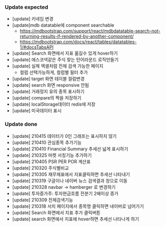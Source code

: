 ### Update expected
- [update] 키네임 변경
- [update]mdb datatable에 component searchable
   - https://mdbootstrap.com/support/react/mdbdatatable-search-not-returning-results-if-rendered-by-another-component/
   - https://mdbootstrap.com/docs/react/tables/datatables-1/#docsTabsAPI
- [update] Search 화면에서 지표 옮길수 있게 hover하기
- [update] 에스코넥같은 주식 찾는 턴어라운드 로직만들기
- [update] 실제 엑셀처럼 전체 검색 가능한 페이지
   - 컬럼 선택가능하게, 컬럼별 필터 추가
- [update] target 화면 테이블 컬럼변경
- [update] search 화면 responsive 안됨
- [update] 거래정지 유의 종목 표시하기
- [update] compare의 짝을 저장하기
- [update] localStorage데이터 redis에 저장
- [update] 미국데이터 표시

### Update done
- [update] 210415 데이터가 0인 그래프는 표시하지 않기
- [update] 210410 관심종목 추가기능
- [update] 210410 Financial Summary 추세선 넓게 표시하기
- [update] 210325 마켓 서칭기능 추가하기
- [update] 210405 PSR PER POR 계산표
- [update] 210320 주식별비교
- [update] 210305 재무제표에서 지표클릭하면 추세선 나타내기
- [update] 210319 구글이나 네이버 뉴스 검색결과 창으로 이동
- [update] 210328 navbar -> hamberger 로 변경하기
- [update] 투자증가주: 투자현금흐름 전분기 2배이상 증가
- [update] 210309 전체검색기능
- [update] 210318 서치 페이지에서 종목명 클릭하면 네이버로 넘어가기
- [update] Search 화면에서 지표 추가 클릭버튼
- [update] search 화면에서 지표에 hover하면 추세선 나타나게 하기